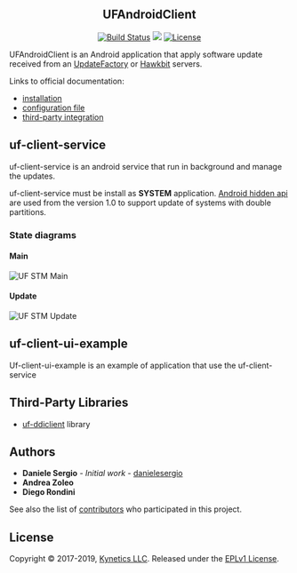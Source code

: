 <h2 align="center">UFAndroidClient</h2>
<p align="center">
<a href="https://travis-ci.org/Kynetics/uf-android-client"><img alt="Build Status" src="https://travis-ci.org/Kynetics/uf-android-client.svg?branch=master"></a>
<a href="https://codeclimate.com/github/Kynetics/uf-android-client/maintainability"><img src="https://api.codeclimate.com/v1/badges/3dcb8f7ce1c2a6c9f9e2/maintainability" /></a>
<a href="http://www.eclipse.org/legal/epl-v10.html"><img alt="License" src="https://img.shields.io/badge/License-EPL%201.0-red.svg"></a>
</p>

UFAndroidClient is an Android application that apply software update
received from an
[UpdateFactory](https://www.kynetics.com/iot-platform-update-factory) or
[Hawkbit](https://eclipse.org/hawkbit/) servers.

Links to official documentation:
- [installation](https://docs.updatefactory.io/devices/android/android-client-packages/)
- [configuration file](https://docs.updatefactory.io/devices/android/android-config-files/)
- [third-party integration](https://docs.updatefactory.io/devices/android/third-party-integration-v1/)

## uf-client-service
uf-client-service is an android service that run in background and manage the updates.

uf-client-service must be install as **SYSTEM** application. [Android hidden api](https://github.com/anggrayudi/android-hidden-api) are used from the version 1.0 to support update of systems with double partitions.

### State diagrams
#### Main
![UF STM Main](https://drive.google.com/uc?export=view&id=1g8r0gk7tNlrCbquzMlhXmDDGMxYc6kxT)
#### Update
![UF STM Update](https://drive.google.com/uc?export=view&id=1-EWX7pIpEWcBf3RFFW8MBhleooD8Nbp8)

## uf-client-ui-example
Uf-client-ui-example is an example of application that use the uf-client-service

## Third-Party Libraries
* [uf-ddiclient](https://github.com/Kynetics/uf-ddiclient) library

## Authors
* **Daniele Sergio** - *Initial work* - [danielesergio](https://github.com/danielesergio)
* **Andrea Zoleo** 
* **Diego Rondini**

See also the list of [contributors](https://github.com/Kynetics/UfAndroidClient/graphs/contributors) who participated in this project.

## License
Copyright © 2017-2019, [Kynetics LLC](https://www.kynetics.com).
Released under the [EPLv1 License](http://www.eclipse.org/legal/epl-v10.html).
